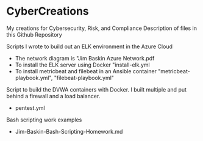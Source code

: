 # CyberCreations
My creations for Cybersecurity, Risk, and Compliance 
Description of files in this Github Repository

Scripts I wrote to build out an ELK environment in the Azure Cloud
- The network diagram is "Jim Baskin Azure Network.pdf
- To install the ELK server using Docker "install-elk.yml
- To install metricbeat and filebeat in an Ansible container "metricbeat-playbook.yml", "filebeat-playbook.yml"

Script to build the DVWA containers with Docker. I built multiple and put behind a firewall and a load balancer.
- pentest.yml

Bash scripting work examples
- Jim-Baskin-Bash-Scripting-Homework.md

